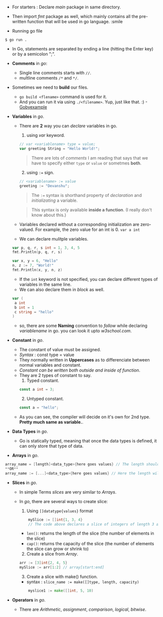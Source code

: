 - For starters : Declare _main_ package in same directory.

- Then import _fmt_ package as well, which mainly contains all the pre-written function that will be used in go language. :smile

- Running go file
```
$ go run .
```

- In Go, statements are separated by ending a line (hitting the Enter key) or by a semicolon ";".

- **Comments** in *go*: 
    - Single line comments starts with `//`.
    - multline comments `/*` and `*/`.

- Sometimes we need to **build** our files. 
    - `go build <flename>` command is used for it.
    - And you can run it via using `./<filename>`. Yup, just like that. :)
-[Gobyexample](https://gobyexample.com/)

- **Variables** in *go*.
    - There are **2** way you can *declare* variables in go.
        1. using *var* keyword.
        ```go
        // var <variablename> type = value;
        var greeting String = "Hello World!";
        ```
        > There are lots of *comments* I am reading that says that we have to specify either `type` or `value` or sometmes **both**.

        2. using `:=` sign.
        ```go
        // <variablename> := value
        greeting := "Devanshu";
        ```
        > The `:=` syntax is shorthand property of *declaration* and *initializating* a variable.

        >  This syntax is only available **inside a function**. (I really don't know about this.)

    - Variables declared without a corresponding initialization are zero-valued. For example, the zero value for an int is 0. `var a int`

    - We can declare mulitple variables.
    ```go
    var p, q, r, s int = 1, 3, 4, 5
	fmt.Println(p, q, r, s)

	var x, y = 6, "Hello"
	n, z := 7, "World!"
	fmt.Println(x, y, n, z)
    ```
    - If the `int`<type> keyword is not specified, you can declare different types of variables in the same line.
    - We can also declare them in *block* as well.
    ```go
    var (
     a int
     b int = 1
     c string = "hello"
   )
   ```
   - so, there are some **Naming** convention to *follow* while declaring *variablename* in go. you can look it upto *w3school.com*. 


- **Constant** in *go*.
    - The constant of value must be assigned.
    - *Syntax* : const <CONSTNAME> type = value
    - They normally written in **Uppercases** as to differenciate between normal variables and constant.
    - *Constant can be written both outside and inside of function*.
    - They are 2 types of constant to say.
        1. Typed constant.
        ```go
        const a int = 3;
        ```
        2. Untyped constant.
        ```go
        const a = "hello";
        ```
    - As you can see, the compiler will decide on it's own for 2nd type. **Pretty much same as variable.**.

- **Data Types** in *go*.
    - Go is statically typed, meaning that once the data types is defined, it can only store that type of data.

- **Arrays** in *go*.
```go
array_name = [length]<data_type>{here goes values} // The length should be pre-defined.
**OR**
array_name := [...]<data_type>{here goes values} // Here the length will *inferred* (means that the compiler decides the length of the array, based on the number of values.)
```


- **Slices** in *go*.
    - In simple Terms *slices* are very similar to *Arrays*.
    - In *go*, there are several ways to create slice:
        1. Using `[]datatype{values}` format
        ```go
            mySlice := []int{1, 3, 4} 
            // The code above declares a slice of integers of length 3 and also the capacity of 3.
        ```
        - `len()`: returns the length of the slice (the number of elements in the slice)
        - `cap()`: returns the capacity of the slice (the number of elements the slice can grow or shrink to)

        2. Create a slice from *Array*.
        ```go
        arr := [3]int{2, 4, 5}
        mySlice := arr[1:2] // array[start:end]
        ```

        3. Create a slice with make() function.
        - syntax : `slice_name := make([]type, length, capacity)`
        ```go
            myslice1 := make([]int, 5, 10)
        ```

- **Operators** in *go*.
    - There are *Arithmetic*, *assignment*, *comparison*, *logical*, *bitwise*.
